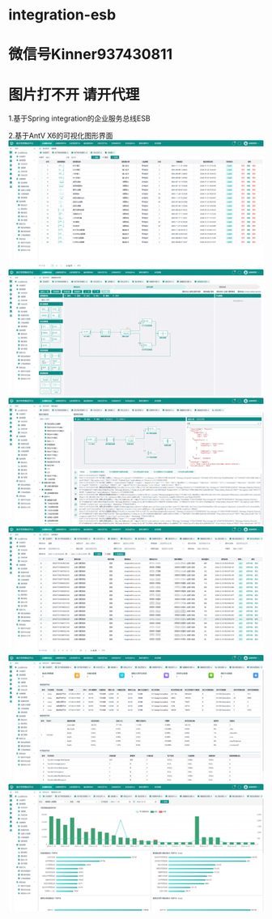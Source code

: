 # integration-esb
# 微信号Kinner937430811
# 图片打不开 请开代理
1.基于Spring integration的企业服务总线ESB

2.基于AntV X6的可视化图形界面
![image](1.jpg)
![image](2.jpg)
![image](3.jpg)
![image](4.jpg)
![image](5.jpg)
![image](6.jpg)

